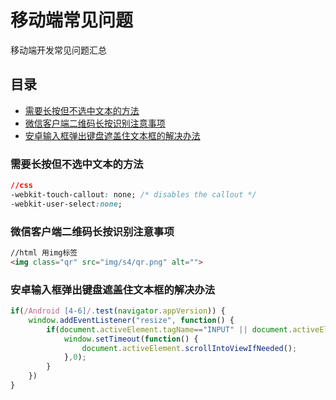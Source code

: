 # 移动端常见问题 #
移动端开发常见问题汇总

## 目录
- [需要长按但不选中文本的方法](#需要长按但不选中文本的方法)
- [微信客户端二维码长按识别注意事项](#微信客户端二维码长按识别注意事项)
- [安卓输入框弹出键盘遮盖住文本框的解决办法](#安卓输入框弹出键盘遮盖住文本框的解决办法)

### 需要长按但不选中文本的方法

```css
//css
-webkit-touch-callout: none; /* disables the callout */
-webkit-user-select:none;
```

### 微信客户端二维码长按识别注意事项

```html
//html 用img标签
<img class="qr" src="img/s4/qr.png" alt="">
```

### 安卓输入框弹出键盘遮盖住文本框的解决办法

```javascript
if(/Android [4-6]/.test(navigator.appVersion)) {
	window.addEventListener("resize", function() {
		if(document.activeElement.tagName=="INPUT" || document.activeElement.tagName=="TEXTAREA") {
			window.setTimeout(function() {
				document.activeElement.scrollIntoViewIfNeeded();
			},0);
		}
	})
}
```
